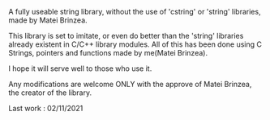 A fully useable string library, without the use of 'cstring' or 'string' libraries, made by Matei Brinzea.

This library is set to imitate, or even do better than the 'string' libraries already existent in C/C++ library modules. All of this has been done using C Strings, pointers and functions made by me(Matei Brinzea).

I hope it will serve well to those who use it. 

Any modifications are welcome ONLY with the approve of Matei Brinzea, the creator of the library.

Last work : 02/11/2021
